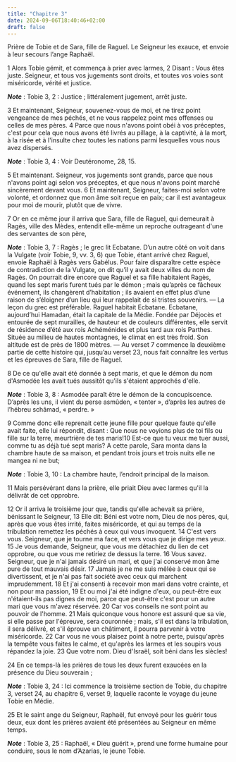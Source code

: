 ```yaml
---
title: "Chapitre 3"
date: 2024-09-06T18:40:46+02:00
draft: false
---
```



Prière de Tobie et de Sara, fille de Raguel.
Le Seigneur les exauce, et envoie à leur secours l’ange Raphaël.


1 Alors Tobie gémit, et commença à prier avec larmes, 2 Disant : Vous êtes juste. Seigneur, et tous vos jugements sont droits, et toutes vos voies sont miséricorde, vérité et justice.

***Note*** :  Tobie 3, 2 : Justice ; littéralement jugement, arrêt juste.

3 Et maintenant, Seigneur, souvenez-vous de moi, et ne tirez point vengeance de mes péchés, et ne vous rappelez point mes offenses ou celles de mes pères. 4 Parce que nous n'avons point obéi à vos préceptes, c'est pour cela que nous avons été livrés au pillage, à la captivité, à la mort, à la risée et à l'insulte chez toutes les nations parmi lesquelles vous nous avez dispersés.

***Note*** :  Tobie 3, 4 : Voir Deutéronome, 28, 15.

5 Et maintenant. Seigneur, vos jugements sont grands, parce que nous n'avons point agi selon vos préceptes, et que nous n'avons point marché sincèrement devant vous. 6 Et maintenant, Seigneur, faites-moi selon votre volonté, et ordonnez que mon âme soit reçue en paix; car il est avantageux pour moi de mourir, plutôt que de vivre.


7 Or en ce même jour il arriva que Sara, fille de Raguel, qui demeurait à Ragès, ville des Mèdes, entendit elle-même un reproche outrageant d'une des servantes de son père,

***Note*** :  Tobie 3, 7 : Ragès ; le grec lit Ecbatane. D’un autre côté on voit dans la Vulgate (voir Tobie, 9, vv. 3, 6) que Tobie, étant arrivé chez Raguel, envoie Raphaël à Ragès vers Gabélus. Pour faire disparaître cette espèce de contradiction de la Vulgate, on dit qu’il y avait deux villes du nom de Ragès. On pourrait dire encore que Raguel et sa fille habitaient Ragès, quand les sept maris furent tués par le démon ; mais qu’après ce fâcheux événement, ils changèrent d’habitation ; ils avaient en effet plus d’une raison de s’éloigner d’un lieu qui leur rappelait de si tristes souvenirs. ― La leçon du grec est préférable. Raguel habitait Ecbatane. Ecbatane, aujourd’hui Hamadan, était la capitale de la Médie. Fondée par Déjocès et entourée de sept murailles, de hauteur et de couleurs différentes, elle servit de résidence d’été aux rois Achéménides et plus tard aux rois Parthes. Située au milieu de hautes montagnes, le climat en est très froid. Son altitude est de près de 1800 mètres. ― Au verset 7 commence la
deuxième partie de cette histoire qui, jusqu’au verset 23, nous fait connaître les vertus et les épreuves de Sara, fille de Raguel.

8 De ce qu'elle avait été donnée à sept maris, et que le démon du nom d'Asmodée les avait tués aussitôt qu'ils s'étaient approchés d'elle.

***Note*** :  Tobie 3, 8 : Asmodée paraît être le démon de la concupiscence. D’après les uns, il vient du perse asmûden, « tenter », d’après les autres de l’hébreu schâmad, « perdre. »

9 Comme donc elle reprenait cette jeune fille pour quelque faute qu'elle avait faite, elle lui répondit, disant : Que nous ne voyions plus de toi fils ou fille sur la terre, meurtrière de tes maris!10 Est-ce que tu veux me tuer aussi, comme tu as déjà tué sept maris? A cette parole, Sara monta dans la chambre haute de sa maison, et pendant trois jours et trois nuits elle ne mangea ni ne but;

***Note*** :  Tobie 3, 10 : La chambre haute, l’endroit principal de la maison.

11 Mais persévérant dans la prière, elle priait Dieu avec larmes qu'il la délivrât de cet opprobre.


12 Or il arriva le troisième jour que, tandis qu'elle achevait sa prière, bénissant le Seigneur, 13 Elle dit: Béni est votre nom, Dieu de nos pères, qui, après que vous êtes irrité, faites miséricorde, et qui au temps de la tribulation remettez les péchés à ceux qui vous invoquent. 14 C'est vers vous. Seigneur, que je tourne ma face, et vers vous que je dirige mes yeux. 15 Je vous demande, Seigneur, que vous me détachiez du lien de cet opprobre, ou que vous me retiriez de dessus la terre. 16 Vous savez. Seigneur, que je n'ai jamais désiré un mari, et que j'ai conservé mon âme pure de tout mauvais désir. 17 Jamais je ne me suis mêlée à ceux qui se divertissent, et je n'ai pas fait société avec ceux qui marchent imprudemment. 18 Et j'ai consenti à recevoir mon mari dans votre crainte, et non pour ma passion, 19 Et ou moi j'ai été indigne d'eux, ou peut-être eux n'étaient-ils pas dignes de moi, parce que peut-être c'est pour un autre mari que vous m'avez réservée. 20 Car vos conseils ne sont point au pouvoir de
l'homme. 21 Mais quiconque vous honore est assuré que sa vie, si elle passe par l'épreuve, sera couronnée ; mais, s'il est dans la tribulation, il sera délivré, et s'il éprouve un châtiment, il pourra parvenir à votre miséricorde. 22 Car vous ne vous plaisez point à notre perte, puisqu'après la tempête vous faites le calme, et qu'après les larmes et les soupirs vous répandez la joie. 23 Que votre nom. Dieu d'Israël, soit béni dans les siècles!


24 En ce temps-là les prières de tous les deux furent exaucées en la présence du Dieu souverain ;

***Note*** :  Tobie 3, 24 : Ici commence la troisième section de Tobie, du chapitre 3, verset 24, au chapitre 6, verset 9, laquelle raconte le voyage du jeune Tobie en Médie.

25 Et le saint ange du Seigneur, Raphaël, fut envoyé pour les guérir tous deux, eux dont les prières avaient été présentées au Seigneur en même temps.

***Note*** :  Tobie 3, 25 : Raphaël, « Dieu guérit », prend une forme humaine pour conduire, sous le nom d’Azarias, le jeune Tobie.

